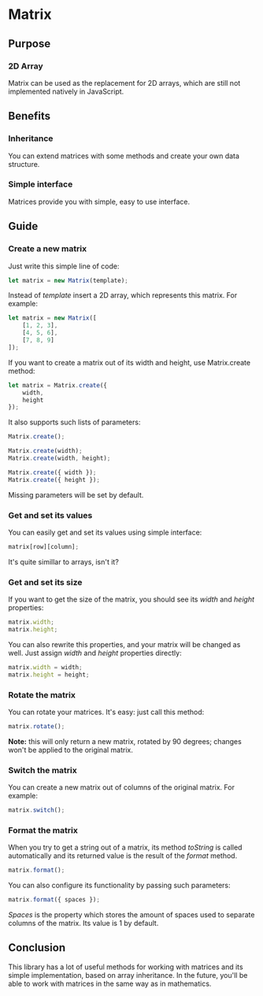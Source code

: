 # Matrix
## Purpose
### 2D Array
Matrix can be used as the replacement for 2D arrays, which are still not implemented natively in JavaScript.
## Benefits
### Inheritance
You can extend matrices with some methods and create your own data structure.
### Simple interface
Matrices provide you with simple, easy to use interface.
## Guide
### Create a new matrix
Just write this simple line of code:
```javascript
let matrix = new Matrix(template);
```
Instead of *template* insert a 2D array, which represents this matrix.
For example:
```javascript
let matrix = new Matrix([
    [1, 2, 3],
    [4, 5, 6],
    [7, 8, 9]
]);
```
If you want to create a matrix out of its width and height, use Matrix.create method:
```javascript
let matrix = Matrix.create({
    width,
    height
});
```
It also supports such lists of parameters:
```javascript
Matrix.create();

Matrix.create(width);
Matrix.create(width, height);

Matrix.create({ width });
Matrix.create({ height });
```
Missing parameters will be set by default.
### Get and set its values
You can easily get and set its values using simple interface:
```javascript
matrix[row][column];
```
It's quite simillar to arrays, isn't it?
### Get and set its size
If you want to get the size of the matrix, you should see its *width* and *height* properties:
```javascript
matrix.width;
matrix.height;
```
You can also rewrite this properties, and your matrix will be changed as well. Just assign *width* and *height* properties directly:
```javascript
matrix.width = width;
matrix.height = height;
```
### Rotate the matrix
You can rotate your matrices. It's easy: just call this method:
```javascript
matrix.rotate();
```
**Note:** this will only return a new matrix, rotated by 90 degrees; changes won't be applied to the original matrix.
### Switch the matrix
You can create a new matrix out of columns of the original matrix.
For example:
```javascript
matrix.switch();
```
### Format the matrix
When you try to get a string out of a matrix, its method *toString* is called automatically and its returned value is the result of the *format* method.
```javascript
matrix.format();
```
You can also configure its functionality by passing such parameters:
```javascript
matrix.format({ spaces });
```
*Spaces* is the property which stores the amount of spaces used to separate columns of the matrix. Its value is 1 by default. 
## Conclusion
This library has a lot of useful methods for working with matrices and its simple implementation, based on array inheritance.
In the future, you'll be able to work with matrices in the same way as in mathematics.